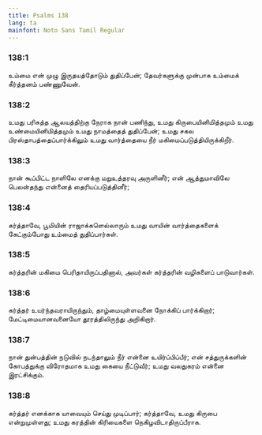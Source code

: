 ```yaml
---
title: Psalms 138
lang: ta
mainfont: Noto Sans Tamil Regular
---
```


###  138:1

உம்மை என் முழு இருதயத்தோடும் துதிப்பேன்; தேவர்களுக்கு முன்பாக உம்மைக் கீர்த்தனம் பண்ணுவேன்.

###  138:2

உமது பரிசுத்த ஆலயத்திற்கு நேராக நான் பணிந்து, உமது கிருபையினிமித்தமும் உமது உண்மையினிமித்தமும் உமது நாமத்தைத் துதிப்பேன்; உமது சகல பிரஸ்தாபத்தைப்பார்க்கிலும் உமது வார்த்தையை நீர் மகிமைப்படுத்தியிருக்கிறீர்.

###  138:3

நான் கூப்பிட்ட நாளிலே எனக்கு மறுஉத்தரவு அருளினீர்; என் ஆத்துமாவிலே பெலன்தந்து என்னைத் தைரியப்படுத்தினீர்;

###  138:4

கர்த்தாவே, பூமியின் ராஜாக்களெல்லாரும் உமது வாயின் வார்த்தைகளைக் கேட்கும்போது உம்மைத் துதிப்பார்கள்.

###  138:5

கர்த்தரின் மகிமை பெரிதாயிருப்பதினால், அவர்கள் கர்த்தரின் வழிகளைப் பாடுவார்கள்.

###  138:6

கர்த்தர் உயர்ந்தவராயிருந்தும், தாழ்மையுள்ளவனை நோக்கிப் பார்க்கிறார்; மேட்டிமையானவனையோ தூரத்திலிருந்து அறிகிறார்.

###  138:7

நான் துன்பத்தின் நடுவில் நடந்தாலும் நீர் என்னை உயிர்ப்பிப்பீர்; என் சத்துருக்களின் கோபத்துக்கு விரோதமாக உமது கையை நீட்டுவீர்; உமது வலதுகரம் என்னை இரட்சிக்கும்.

###  138:8

கர்த்தர் எனக்காக யாவையும் செய்து முடிப்பார்; கர்த்தாவே, உமது கிருபை என்றுமுள்ளது; உமது கரத்தின் கிரியைகளை நெகிழவிடாதிருப்பீராக.

